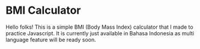 # BMI Calculator

Hello folks! This is a simple BMI (Body Mass Index) calculator that I made to practice Javascript. It is currently just available in Bahasa Indonesia as multi language feature will be ready soon.
